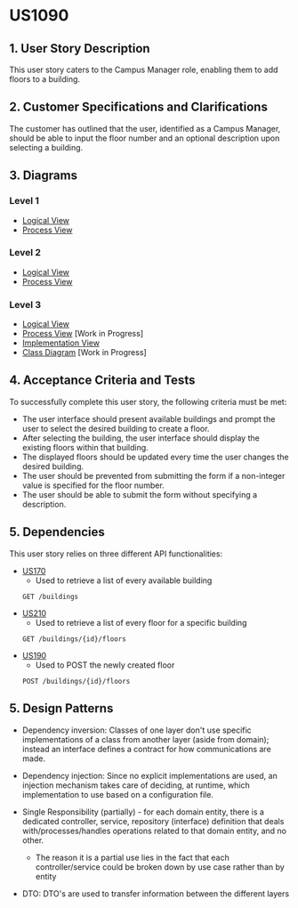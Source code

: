 # US1090

## 1. User Story Description

This user story caters to the Campus Manager role, enabling them to add floors to a building.

## 2. Customer Specifications and Clarifications

The customer has outlined that the user, identified as a Campus Manager, should be able to input the floor number and an optional description upon selecting a building.

## 3. Diagrams

### Level 1

- [Logical View](../general-purpose/level1/logical-view.svg)
- [Process View](./level1/process-view.svg)

### Level 2
- [Logical View](../general-purpose/level2/logical-view.svg)
- [Process View](./level2/process-view.svg)

### Level 3
- [Logical View](../general-purpose/level3/logical-view.svg)
- [Process View](./level3/process-view.svg) [Work in Progress]
- [Implementation View](../general-purpose/level3/implementation-view.svg)
- [Class Diagram](./level3/class-diagram.svg) [Work in Progress]

## 4. Acceptance Criteria and Tests

To successfully complete this user story, the following criteria must be met:

- The user interface should present available buildings and prompt the user to select the desired building to create a floor.
- After selecting the building, the user interface should display the existing floors within that building.
- The displayed floors should be updated every time the user changes the desired building.
- The user should be prevented from submitting the form if a non-integer value is specified for the floor number.
- The user should be able to submit the form without specifying a description.

## 5. Dependencies

This user story relies on three different API functionalities:

- [US170](../us170)
    + Used to retrieve a list of every available building
    ```
    GET /buildings
    ```
- [US210](../us210)
    + Used to retrieve a list of every floor for a specific building
    ```
    GET /buildings/{id}/floors
    ```
- [US190](../us190)
    + Used to POST the newly created floor
    ```
    POST /buildings/{id}/floors
    ```

## 5. Design Patterns
- Dependency inversion: Classes of one layer don't use specific implementations of a class from another layer (aside from domain); instead an interface defines a contract for how communications are made.

- Dependency injection: Since no explicit implementations are used, an injection mechanism takes care of deciding, at runtime, which implementation to use based on a configuration file.

- Single Responsibility (partially) - for each domain entity, there is a dedicated controller, service, repository (interface) definition that deals with/processes/handles operations related to that domain entity, and no other.
    + The reason it is a partial use lies in the fact that each controller/service could be broken down by use case rather than by entity

- DTO: DTO's are used to transfer information between the different layers
